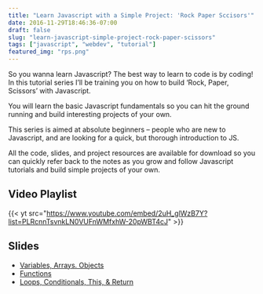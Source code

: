 ```yaml
---
title: "Learn Javascript with a Simple Project: 'Rock Paper Sccisors'"
date: 2016-11-29T18:46:36-07:00
draft: false
slug: "learn-javascript-simple-project-rock-paper-scissors"
tags: ["javascript", "webdev", "tutorial"]
featured_img: "rps.png"
---
```


So you wanna learn Javascript? The best way to learn to code is by coding! In this tutorial series I’ll be training you on how to build ‘Rock, Paper, Scissors’ with Javascript.

You will learn the basic Javascript fundamentals so you can hit the ground running and build interesting projects of your own.

This series is aimed at absolute beginners – people who are new to Javascript, and are looking for a quick, but thorough introduction to JS.

All the code, slides, and project resources are available for download so you can quickly refer back to the notes as you grow and follow Javascript tutorials and build simple projects of your own.

## Video Playlist

{{< yt src="https://www.youtube.com/embed/2uH_glWzB7Y?list=PLRcnnTsvnkLN0VUFnWMfxhW-20pWBT4cJ" >}}


## Slides

* [Variables, Arrays. Objects](https://docs.google.com/presentation/d/e/2PACX-1vQM9TAgl3hVENMBtz-aiUTkJL4D3gjUgngGUTiUnCdBCAMXj-LTQkhaFGyqzBg18CNdpEnSQ2xR56IZ/pub?start=false&amp;loop=false&amp;delayms=10000&slide=id.gcb9a0b074_1_0)
* [Functions](https://docs.google.com/presentation/d/e/2PACX-1vS6sb4txGyAAz4KsHb7fC68SHLF5_9CwEV98X4nNSK_Iwz5o2TczS8JdnIycsVNx4721hAIOUsBeVT0/pub?start=false&amp;loop=false&amp;delayms=15000)
* [Loops, Conditionals, This, & Return](https://docs.google.com/presentation/d/e/2PACX-1vTEioGzTv6E683zclZHM_N1-UeGdTuifqBhBwKF40THPLZPaBjHkP3WyIXQvGmUONh06RjdfCii_T4K/pub?start=false&amp;loop=false&amp;delayms=15000)